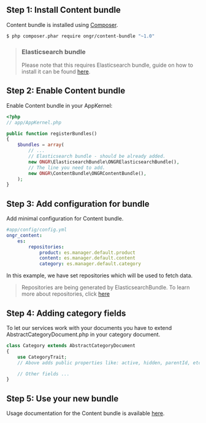 Step 1: Install Content bundle
---------------------------

Content bundle is installed using [Composer](https://getcomposer.org).

```bash
$ php composer.phar require ongr/content-bundle "~1.0"
```

> ### Elasticsearch bundle
> Please note that this requires Elasticsearch bundle, guide on how to install it
 can be found [here](https://github.com/ongr-io/ElasticsearchBundle/tree/master/Resources/doc/setup.md).


Step 2: Enable Content bundle
---------------------------

Enable Content bundle in your AppKernel:

```php
<?php
// app/AppKernel.php

public function registerBundles()
{
    $bundles = array(
        // ...
        // Elasticsearch bundle - should be already added.
        new ONGR\ElasticsearchBundle\ONGRElasticsearchBundle(),
        // The line you need to add.
        new ONGR\ContentBundle\ONGRContentBundle(),
    );  
}
```

Step 3: Add configuration for bundle
-----------------------------

Add minimal configuration for Content bundle.

```yaml
#app/config/config.yml
ongr_content:
    es:
        repositories:
            product: es.manager.default.product
            content: es.manager.default.content
            category: es.manager.default.category
```


In this example, we have set repositories which will be used to fetch data.
> Repositories are being generated by ElasticsearchBundle. To learn more about repositories, click [here](https://github.com/ongr-io/ElasticsearchBundle/blob/master/Resources/doc/usage.md)


Step 4: Adding category fields
------------------------------

To let our services work with your documents you have to extend AbstractCategoryDocument.php in your category document.

```php
class Category extends AbstractCategoryDocument
{
    use CategoryTrait; 
    // Above adds public properties like: active, hidden, parentId, etc.

    // Other fields ...
}
```


Step 5: Use your new bundle
-----------------------------

Usage documentation for the Content bundle is available [here](index.md).
